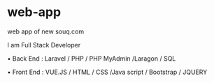 # web-app
web app of new souq.com

I am Full Stack Developer

•	Back End : Laravel / PHP / PHP MyAdmin /Laragon / SQL

•    Front End : VUE.JS / HTML / CSS /Java script / Bootstrap / JQUERY
